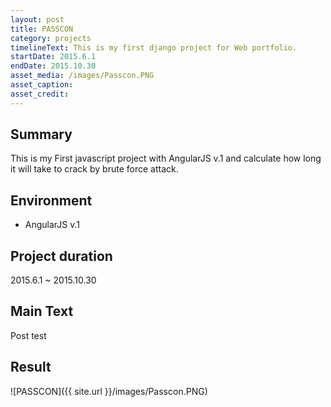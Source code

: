 ```yaml
---
layout: post
title: PASSCON
category: projects
timelineText: This is my first django project for Web portfolio.
startDate: 2015.6.1
endDate: 2015.10.30
asset_media: /images/Passcon.PNG
asset_caption: 
asset_credit: 
---
```


## Summary
This is my First javascript project with AngularJS v.1 and calculate how long it will take to crack by brute force attack.

## Environment
+ AngularJS v.1

## Project duration
2015.6.1 ~ 2015.10.30

## Main Text
Post test

## Result
![PASSCON]({{ site.url }}/images/Passcon.PNG)



